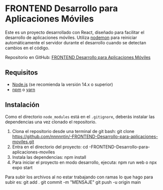 # FRONTEND Desarrollo para Aplicaciones Móviles

Este es un proyecto desarrollado con React, diseñado para facilitar el desarrollo de aplicaciones móviles. Utiliza [nodemon](https://nodemon.io/) para reiniciar automáticamente el servidor durante el desarrollo cuando se detectan cambios en el código.

Repositorio en GitHub: [FRONTEND Desarrollo para Aplicaciones Móviles](https://github.com/nnnnntin/-FRONTEND-Desarrollo-para-aplicaciones-moviles)

## Requisitos

- [Node.js](https://nodejs.org/) (se recomienda la versión 14.x o superior)
- [npm](https://www.npmjs.com/) o [yarn](https://yarnpkg.com/)

## Instalación

Como el directorio `node_modules` está en el `.gitignore`, deberás instalar las dependencias una vez clonado el repositorio.

1. Clona el repositorio desde una terminal de git bash:
    git clone https://github.com/nnnnntin/-FRONTEND-Desarrollo-para-aplicaciones-moviles.git
2. Entra en el directorio del proyecto:
    cd -FRONTEND-Desarrollo-para-aplicaciones-moviles
3. Instala las dependencias:
    npm install
4. Para iniciar el proyecto en modo desarrollo, ejecuta:
    npm run web o npx expo start


Para subir los archivos al no estar trabajando con ramas lo que hago para subir es:
    git add .
    git commit -m "MENSAJE"
    git push -u origin main

